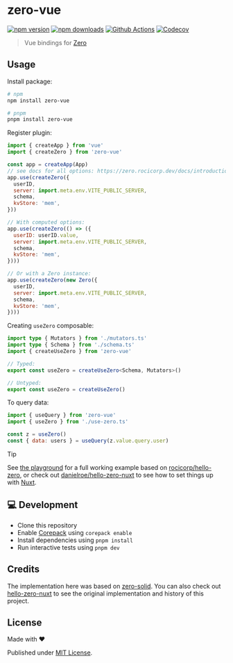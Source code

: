 # zero-vue

[![npm version][npm-version-src]][npm-version-href]
[![npm downloads][npm-downloads-src]][npm-downloads-href]
[![Github Actions][github-actions-src]][github-actions-href]
[![Codecov][codecov-src]][codecov-href]

> Vue bindings for [Zero](https://zero.rocicorp.dev/)

## Usage

Install package:

```sh
# npm
npm install zero-vue

# pnpm
pnpm install zero-vue
```

Register plugin:
```js
import { createApp } from 'vue'
import { createZero } from 'zero-vue'

const app = createApp(App)
// see docs for all options: https://zero.rocicorp.dev/docs/introduction
app.use(createZero({
  userID,
  server: import.meta.env.VITE_PUBLIC_SERVER,
  schema,
  kvStore: 'mem',
}))

// With computed options:
app.use(createZero(() => ({
  userID: userID.value,
  server: import.meta.env.VITE_PUBLIC_SERVER,
  schema,
  kvStore: 'mem',
})))

// Or with a Zero instance:
app.use(createZero(new Zero({
  userID,
  server: import.meta.env.VITE_PUBLIC_SERVER,
  schema,
  kvStore: 'mem',
})))
```

Creating `useZero` composable:
```ts
import type { Mutators } from './mutators.ts'
import type { Schema } from './schema.ts'
import { createUseZero } from 'zero-vue'

// Typed:
export const useZero = createUseZero<Schema, Mutators>()

// Untyped:
export const useZero = createUseZero()
```

To query data:
```js
import { useQuery } from 'zero-vue'
import { useZero } from './use-zero.ts'

const z = useZero()
const { data: users } = useQuery(z.value.query.user)
```

> [!TIP]
> See [the playground](./playground) for a full working example based on [rocicorp/hello-zero](https://github.com/rocicorp/hello-zero), or check out [danielroe/hello-zero-nuxt](https://github.com/danielroe/hello-zero-nuxt) to see how to set things up with [Nuxt](https://nuxt.com/).

## 💻 Development

- Clone this repository
- Enable [Corepack](https://github.com/nodejs/corepack) using `corepack enable`
- Install dependencies using `pnpm install`
- Run interactive tests using `pnpm dev`

## Credits

The implementation here was based on [zero-solid](https://github.com/rocicorp/mono/tree/main/packages/zero-solid). You can also check out [hello-zero-nuxt](https://github.com/danielroe/hello-zero-nuxt) to see the original implementation and history of this project.

## License

Made with ❤️

Published under [MIT License](./LICENCE).

<!-- Badges -->

[npm-version-src]: https://img.shields.io/npm/v/zero-vue?style=flat-square
[npm-version-href]: https://npmjs.com/package/zero-vue
[npm-downloads-src]: https://img.shields.io/npm/dm/zero-vue?style=flat-square
[npm-downloads-href]: https://npm.chart.dev/zero-vue
[github-actions-src]: https://img.shields.io/github/actions/workflow/status/danielroe/zero-vue/ci.yml?branch=main&style=flat-square
[github-actions-href]: https://github.com/danielroe/zero-vue/actions?query=workflow%3Aci
[codecov-src]: https://img.shields.io/codecov/c/gh/danielroe/zero-vue/main?style=flat-square
[codecov-href]: https://codecov.io/gh/danielroe/zero-vue

